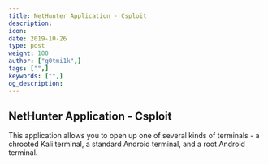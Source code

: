 ```yaml
---
title: NetHunter Application - Csploit
description:
icon:
date: 2019-10-26
type: post
weight: 100
author: ["g0tmi1k",]
tags: ["",]
keywords: ["",]
og_description:
---
```


## NetHunter Application - Csploit
This application allows you to open up one of several kinds of terminals - a chrooted Kali terminal, a standard Android terminal, and a root Android terminal.

